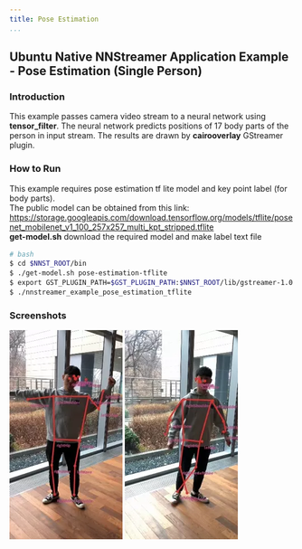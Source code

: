 ```yaml
---
title: Pose Estimation
...
```


## Ubuntu Native NNStreamer Application Example - Pose Estimation (Single Person)
### Introduction
This example passes camera video stream to a neural network using **tensor_filter**.
The neural network predicts positions of 17 body parts of the person in input stream. The results are drawn by **cairooverlay** GStreamer plugin.

### How to Run
This example requires pose estimation tf lite model and key point label (for body parts).  
The public model can be obtained from this link: https://storage.googleapis.com/download.tensorflow.org/models/tflite/posenet_mobilenet_v1_100_257x257_multi_kpt_stripped.tflite  
**get-model.<span>sh** download the required model and make label text file
```bash
# bash
$ cd $NNST_ROOT/bin
$ ./get-model.sh pose-estimation-tflite
$ export GST_PLUGIN_PATH=$GST_PLUGIN_PATH:$NNST_ROOT/lib/gstreamer-1.0
$ ./nnstreamer_example_pose_estimation_tflite
```

### Screenshots
![Alt me](./yongjoo1.webp)  ![Alt me_again](./yongjoo2.webp)
